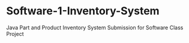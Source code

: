 # Software-1-Inventory-System
Java Part and Product Inventory System Submission for Software Class Project
